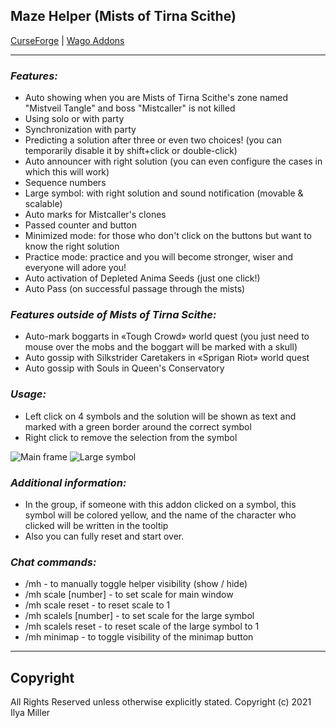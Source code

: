 ## Maze Helper (Mists of Tirna Scithe)

[CurseForge](https://www.curseforge.com/wow/addons/maze-helper-mists-of-tirna-scithe) | [Wago Addons](https://addons.wago.io/addons/maze-helper-mists-of-tirna-scithe)

---

### ***Features:***

- Auto showing when you are Mists of Tirna Scithe's zone named "Mistveil Tangle" and boss "Mistcaller" is not killed
- Using solo or with party
- Synchronization with party
- Predicting a solution after three or even two choices! (you can temporarily disable it by shift+click or double-click)
- Auto announcer with right solution (you can even configure the cases in which this will work)
- Sequence numbers
- Large symbol: with right solution and sound notification (movable & scalable)
- Auto marks for Mistcaller's clones
- Passed counter and button
- Minimized mode: for those who don't click on the buttons but want to know the right solution
- Practice mode: practice and you will become stronger, wiser and everyone will adore you!
- Auto activation of Depleted Anima Seeds (just one click!)
- Auto Pass (on successful passage through the mists)

### ***Features outside of Mists of Tirna Scithe:***

- Auto-mark boggarts in «Tough Crowd» world quest (you just need to mouse over the mobs and the boggart will be marked with a skull)
- Auto gossip with Silkstrider Caretakers in «Sprigan Riot» world quest
- Auto gossip with Souls in Queen's Conservatory

### ***Usage:***

- Left click on 4 symbols and the solution will be shown as text and marked with a green border around the correct symbol
- Right click to remove the selection from the symbol

![Main frame](https://i.imgur.com/d0aS5Y1.gif "Main frame") ![Large symbol](https://i.imgur.com/MmEClPa.gif "Large symbol") 

### ***Additional information:***

- In the group, if someone with this addon clicked on a symbol, this symbol will be colored yellow, and the name of the character who clicked will be written in the tooltip
- Also you can fully reset and start over.

### ***Chat commands:***

- /mh - to manually toggle helper visibility (show / hide)
- /mh scale [number] - to set scale for main window
- /mh scale reset - to reset scale to 1
- /mh scalels [number] - to set scale for the large symbol
- /mh scalels reset - to reset scale of the large symbol to 1
- /mh minimap - to toggle visibility of the minimap button

---

## Copyright

All Rights Reserved unless otherwise explicitly stated.
Copyright (c) 2021 Ilya Miller
